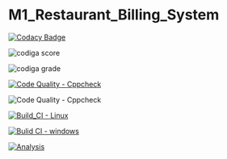 # M1_Restaurant_Billing_System

[![Codacy Badge](https://app.codacy.com/project/badge/Grade/2e5ffc559d7545d4b3b566a731f389c0)](https://www.codacy.com/gh/SunkaraSivaGanesh/M1_Restaurant_Billing_System/dashboard?utm_source=github.com&amp;utm_medium=referral&amp;utm_content=SunkaraSivaGanesh/M1_Restaurant_Billing_System&amp;utm_campaign=Badge_Grade)

![codiga score](https://api.codiga.io/project/32359/score/svg)

![codiga grade](https://api.codiga.io/project/32359/status/svg)

[![Code Quality - Cppcheck](https://github.com/SunkaraSivaGanesh/M1_Restaurant_Billing_System/actions/workflows/c-cpp.yml/badge.svg)](https://github.com/SunkaraSivaGanesh/M1_Restaurant_Billing_System/actions/workflows/c-cpp.yml)


![![Code Quality - Cppcheck](https://github.com/SunkaraSivaGanesh/M1_Restaurant_Billing_System/actions/workflows/c-cpp.yml/badge.svg)](https://github.com/SunkaraSivaGanesh/M1_Restaurant_Billing_System/actions/workflows/c-cpp.yml)


[![Build_CI - Linux](https://github.com/SunkaraSivaGanesh/M1_Restaurant_Billing_System/actions/workflows/Linux.yml/badge.svg)](https://github.com/SunkaraSivaGanesh/M1_Restaurant_Billing_System/actions/workflows/Linux.yml)


[![Bulid CI - windows](https://github.com/SunkaraSivaGanesh/M1_Restaurant_Billing_System/actions/workflows/Windows.yml/badge.svg)](https://github.com/SunkaraSivaGanesh/M1_Restaurant_Billing_System/actions/workflows/Windows.yml)


[![Analysis](https://github.com/SunkaraSivaGanesh/M1_Restaurant_Billing_System/actions/workflows/Analysis.yml/badge.svg)](https://github.com/SunkaraSivaGanesh/M1_Restaurant_Billing_System/actions/workflows/Analysis.yml)
